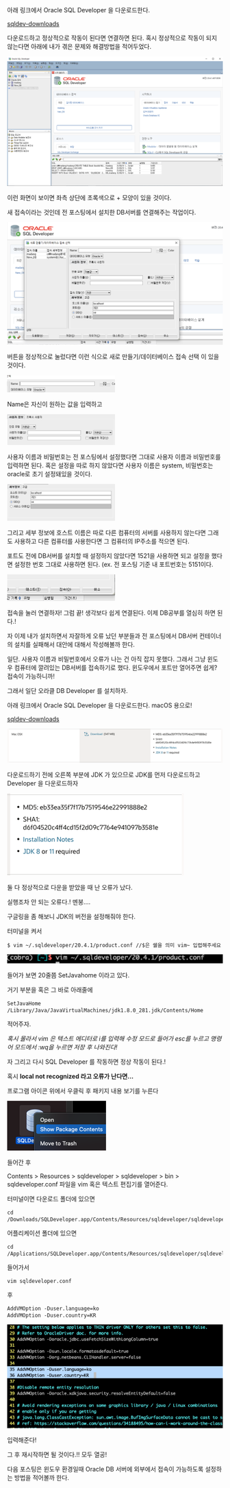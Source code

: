 아래 링크에서 Oracle SQL Developer 을 다운로드한다.

[sqldev-downloads](https://www.oracle.com/tools/downloads/sqldev-downloads.html)

다운로드하고 정상적으로 작동이 된다면 연결하면 된다. 혹시 정상적으로 작동이 되지 않는다면 아래에 내가 겪은 문제와 해결방법을 적어두었다.

![img](../images/img.png)



이런 화면이 보이면 좌측 상단에 초록색으로 + 모양이 있을 것이다.

새 접속이라는 것인데 전 포스팅에서 설치한 DB서버를 연결해주는 작업이다.

![img](../images/img-20210404150528638.png)

버튼을 정상적으로 눌렀다면 이런 식으로 새로 만들기/데이터베이스 접속 선택 이 있을 것이다.

<img src="../images/img-20210404142848347.png" width="50%" />

Name은 자신이 원하는 값을 입력하고

<img src="../images/img-20210404142951011.png" width="50%" />



사용자 이름과 비밀번호는 전 포스팅에서 설정했다면 그대로 사용자 이름과 비밀번호를 입력하면 된다. 혹은 설정을 따로 하지 않았다면 사용자 이름은 system, 비밀번호는 oracle로 초기 설정돼있을 것이다.

<img src="../images/img-20210404143050974.png" width="50%"/>



그리고 세부 정보에  호스트 이름은 따로 다른 컴퓨터의 서버를 사용하지 않는다면 그래도 사용하고 다른 컴퓨터를 사용한다면 그 컴퓨터의 IP주소를 적으면 된다.

포트도 전에 DB서버를 설치할 때 설정하지 않았다면 1521을 사용하면 되고 설정을 했다면 설정한 번호 그대로 사용하면 된다. (ex. 전 포스팅 기준 내 포트번호는 5151이다.

<img src="../images/img-20210404143910598.png" width="50%" />

접속을 눌러 연결하자! 그럼 끝! 생각보다 쉽게 연결된다. 이제 DB공부를 열심히 하면 된다.!



자 이제 내가 설치하면서 자잘하게 오류 났던 부분들과 전 포스팅에서 DB서버 컨테이너의 설치를 실패해서 대안에 대해서 작성해볼까 한다. 



일단. 사용자 이름과 비밀번호에서 오류가 나는 건 아직 잡지 못했다. 그래서 그냥 윈도우 컴퓨터에 깔려있는 DB서버를 접속하기로 했다. 윈도우에서 포트만 열어주면 쉽게? 접속이 가능하니까!



그래서 일단 오라클 DB Developer 를 설치하자.

아래 링크에서 Oracle SQL Developer 을 다운로드한다. macOS 용으로!

[sqldev-downloads](https://www.oracle.com/tools/downloads/sqldev-downloads.html)

![img](../images/img-20210404143927308.png)

다운로드하기 전에 오른쪽 부분에 JDK 가 있으므로 JDK를 먼저 다운로드하고 Developer 을 다운로드하자

![img](../images/img-20210404144013362.png)



둘 다 정상적으로 다운을 받았을 때 난 오류가 났다. 

실행조차 안 되는 오류다.! 멘붕....

구글링을 좀 해보니 JDK의 버전을 설정해줘야 한다.



터미널을 켜서

```
$ vim ~/.sqldeveloper/20.4.1/product.conf //$은 쉘을 의미 vim~ 입렵해주세요
```

<img src="../images/img-20210404144020185.png" width="150%"/>



들어가 보면 20줄쯤 SetJavahome 이라고 있다.

거기 부분을 혹은 그 바로 아래줄에

```
SetJavaHome /Library/Java/JavaVirtualMachines/jdk1.8.0_281.jdk/Contents/Home
```

적어주자.

*혹시 몰라서 vim 은 텍스트 에디터로 i를 입력해 수정 모드로 들어가 esc를 누르고 명령어 모드에서 :wq을 누르면 저장 후 나와진다!*

자 그리고 다시 SQL Developer 를 작동하면 정상 작동이 된다.!



혹시 **local not recognized 라고 오류가 난다면...**

프로그램 아이콘 위에서 우클릭 후 패키지 내용 보기를 누른다

![img](../images/img-20210404144039042.png)

들어간 후

Contents > Resources > sqldeveloper > sqldeveloper > bin > sqldeveloper.conf 파일을 vim 혹은 텍스트 편집기를 열어준다.

터미널이면 다운로드 폴더에 있으면

```
cd /Downloads/SQLDeveloper.app/Contents/Resources/sqldeveloper/sqldeveloper/bin
```

어플리케이션 폴더에 있으면

```
cd /Applications/SQLDeveloper.app/Contents/Resources/sqldeveloper/sqldeveloper/bin
```

들어가서

```
vim sqldeveloper.conf
```

후

```
AddVMOption -Duser.language=ko
AddVMOption -Duser.country=KR
```

![img](../images/img-20210404144047238.png)

입력해준다!



그 후 재시작하면 될 것이다.!! 모두 열공!



다음 포스팅은 윈도우 환경일때 Oracle DB 서버에 외부에서 접속이 가능하도록 설정하는 방법을 적어볼까 한다.